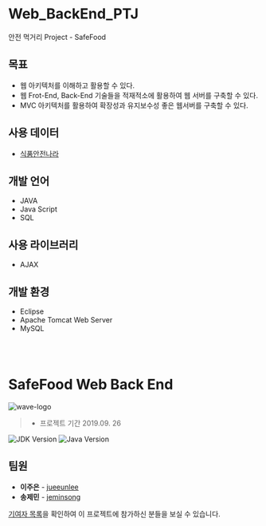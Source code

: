 # Web_BackEnd_PTJ
안전 먹거리 Project - SafeFood

## 목표
  - 웹 아키텍처를 이해하고 활용할 수 있다.
  - 웹 Frot-End, Back-End 기술들을 적재적소에 활용하여 웹 서버를 구축할 수 있다.
  - MVC 아키텍처를 활용하여 확장성과 유지보수성 좋은 웹서버를 구축할 수 있다.

## 사용 데이터
  - [식품안전나라](https://www.foodsafetykorea.go.kr/main.do)
  
## 개발 언어
  - JAVA
  - Java Script
  - SQL

## 사용 라이브러리
  - AJAX
  
## 개발 환경
  - Eclipse
  - Apache Tomcat Web Server
  - MySQL

<br/><br/>

# SafeFood Web Back End 
![wave-logo](https://user-images.githubusercontent.com/19575791/61129798-287e8f80-a4f0-11e9-8342-8f43a155e2dd.png)
> - 프로젝트 기간 2019.09. 26

![JDK Version](https://img.shields.io/badge/SDK-28-lightgray.svg) ![Java Version](https://img.shields.io/badge/Kotlin-1.2.71-orange.svg)

## 팀원

- **이주은** - [jueeunlee](https://lab.ssafy.com/jueeunlee)
- **송제민** - [jeminsong](s://lab.ssafy.com/SongJemin/song-je-min) 

[기여자 목록](https://lab.ssafy.com/jueeunlee/safefood-web-back-end/graphs/master)을 확인하여 이 프로젝트에 참가하신 분들을 보실 수 있습니다.
